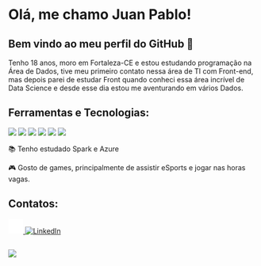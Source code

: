 # Olá, me chamo Juan Pablo! 
## Bem vindo ao meu perfil do GitHub 👋


Tenho 18 anos, moro em Fortaleza-CE e estou estudando programação na Área de Dados, tive meu primeiro contato nessa área de TI com Front-end, mas depois parei de estudar Front quando conheci essa área incrível de Data Science e desde esse dia estou me aventurando em vários Dados.

## Ferramentas e Tecnologias:
<img src="https://cdn.jsdelivr.net/gh/devicons/devicon/icons/git/git-original.svg" width="40px"/> <img src="https://cdn.jsdelivr.net/gh/devicons/devicon/icons/python/python-original.svg" width="40px"/>
<img src="https://cdn.jsdelivr.net/gh/devicons/devicon/icons/postgresql/postgresql-original.svg" width="40px"/>
<img src="https://cdn.jsdelivr.net/gh/devicons/devicon/icons/mysql/mysql-original.svg" width="40px"/>
<img src="https://cdn.jsdelivr.net/gh/devicons/devicon/icons/jupyter/jupyter-original-wordmark.svg" width="40px"/>
<img src="https://cdn.jsdelivr.net/gh/devicons/devicon/icons/github/github-original.svg" width="40px"/>
          
          
<div display="inline-block">
 <p align="left">📚 Tenho estudado Spark e Azure</p>
 <p align="left">🎮 Gosto de games, principalmente de assistir eSports e jogar nas horas vagas.</p>
</div>


## Contatos:
  <a href="https://instagram.com/juanendz" target="_blank"><img  alt="Instagram" width="30px" src="https://github.com/Aakarsh-B/trying-repos/blob/master/insta.svg" /> 
  <a href="http://www.linkedin.com/in/juan-pablo-queiroz" target="_blank"> <img  alt="LinkedIn" width="30px" src="https://cdn.jsdelivr.net/gh/devicons/devicon/icons/linkedin/linkedin-original.svg" /></a>   

##
<div>
   <a href="https://github.com/JuanEnD">
   <img height="180em" padding-rigth="2rem" src="https://github-readme-stats.vercel.app/api?username=JuanEnD&show_icons=true&theme=algolia&include_all_commits=true&count_private=true"/>
</div>
